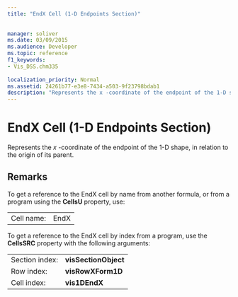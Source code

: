 ```yaml
---
title: "EndX Cell (1-D Endpoints Section)"
 
 
manager: soliver
ms.date: 03/09/2015
ms.audience: Developer
ms.topic: reference
f1_keywords:
- Vis_DSS.chm335
 
localization_priority: Normal
ms.assetid: 24261b77-e3e8-7434-a503-9f23798bdab1
description: "Represents the x -coordinate of the endpoint of the 1-D shape, in relation to the origin of its parent."
---
```


# EndX Cell (1-D Endpoints Section)

Represents the  *x*  -coordinate of the endpoint of the 1-D shape, in relation to the origin of its parent. 
  
## Remarks

To get a reference to the EndX cell by name from another formula, or from a program using the **CellsU** property, use: 
  
|||
|:-----|:-----|
| Cell name:  <br/> | EndX  <br/> |
   
To get a reference to the EndX cell by index from a program, use the **CellsSRC** property with the following arguments: 
  
|||
|:-----|:-----|
| Section index:  <br/> |**visSectionObject** <br/> |
| Row index:  <br/> |**visRowXForm1D** <br/> |
| Cell index:  <br/> |**vis1DEndX** <br/> |
   

